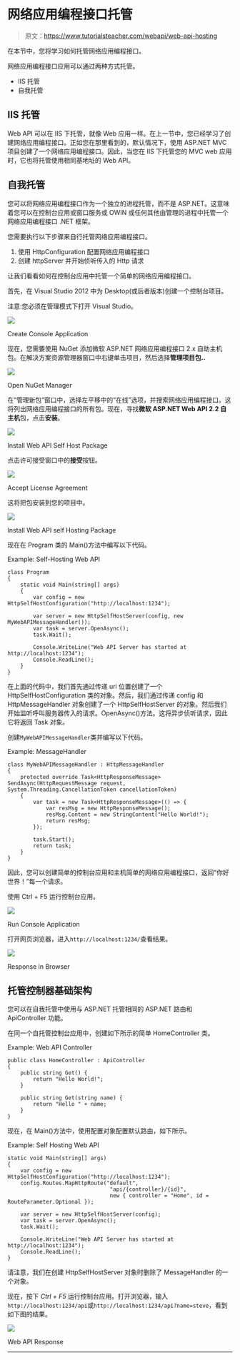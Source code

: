 # 网络应用编程接口托管

> 原文：<https://www.tutorialsteacher.com/webapi/web-api-hosting>

在本节中，您将学习如何托管网络应用编程接口。

网络应用编程接口应用可以通过两种方式托管。

*   IIS 托管
*   自我托管

## IIS 托管

Web API 可以在 IIS 下托管，就像 Web 应用一样。在上一节中，您已经学习了创建网络应用编程接口。正如您在那里看到的，默认情况下，使用 ASP.NET MVC 项目创建了一个网络应用编程接口。因此，当您在 IIS 下托管您的 MVC web 应用时，它也将托管使用相同基地址的 Web API。

## 自我托管

您可以将网络应用编程接口作为一个独立的进程托管，而不是 ASP.NET。这意味着您可以在控制台应用或窗口服务或 OWIN 或任何其他由管理的进程中托管一个网络应用编程接口 .NET 框架。

您需要执行以下步骤来自行托管网络应用编程接口。

1.  使用 HttpConfiguration 配置网络应用编程接口
2.  创建 httpServer 并开始侦听传入的 Http 请求

让我们看看如何在控制台应用中托管一个简单的网络应用编程接口。

首先，在 Visual Studio 2012 中为 Desktop(或后者版本)创建一个控制台项目。

注意:您必须在管理模式下打开 Visual Studio。

[![](img/3719caf9c7de30d0a6d874e5bda7f28b.png)](../../Content/images/webapi/create-console-app.png)

Create Console Application



现在，您需要使用 NuGet 添加微软 ASP.NET 网络应用编程接口 2.x 自助主机包。在解决方案资源管理器窗口中右键单击项目，然后选择**管理项目包..**

[![](img/488374cb9627e79fb88a248b513d6f7e.png)](../../Content/images/webapi/manage-nuget.png)

Open NuGet Manager



在“管理新包”窗口中，选择左平移中的“在线”选项，并搜索网络应用编程接口。这将列出网络应用编程接口的所有包。现在，寻找**微软 ASP.NET Web API 2.2 自主机**包，点击**安装**。

[![](img/a0a90544e000ef9927e024c037dcd7b4.png)](../../Content/images/webapi/install-selfhost.png)

Install Web API Self Host Package



点击许可接受窗口中的**接受**按钮。

[![](img/ebd81f21823e26c346972c41e887a956.png)](../../Content/images/webapi/accept-selfhost.png)

Accept License Agreement



这将把包安装到您的项目中。

[![](img/4d641e7a84ab4fd96d15b717e0da9c0a.png)](../../Content/images/webapi/installing-selfhost.png)

Install Web API self Hosting Package



现在在 Program 类的 Main()方法中编写以下代码。

Example: Self-Hosting Web API 

```
class Program
{
    static void Main(string[] args)
    {
        var config = new HttpSelfHostConfiguration("http://localhost:1234");

        var server = new HttpSelfHostServer(config, new MyWebAPIMessageHandler());
        var task = server.OpenAsync();
        task.Wait();

        Console.WriteLine("Web API Server has started at http://localhost:1234");
        Console.ReadLine();
    }
} 
```

在上面的代码中，我们首先通过传递 uri 位置创建了一个 HttpSelfHostConfiguration 类的对象。然后，我们通过传递 config 和 HttpMessageHandler 对象创建了一个 HttpSelfHostServer 的对象。然后我们开始监听呼叫服务器传入的请求。OpenAsync()方法。这将异步侦听请求，因此它将返回 Task 对象。

创建`MyWebAPIMessageHandler`类并编写以下代码。

Example: MessageHandler 

```
class MyWebAPIMessageHandler : HttpMessageHandler
{
    protected override Task<HttpResponseMessage> SendAsync(HttpRequestMessage request, System.Threading.CancellationToken cancellationToken)
    {
        var task = new Task<HttpResponseMessage>(() => {
            var resMsg = new HttpResponseMessage();
            resMsg.Content = new StringContent("Hello World!");
            return resMsg;
        });

        task.Start();
        return task;
    }
} 
```

因此，您可以创建简单的控制台应用和主机简单的网络应用编程接口，返回“你好世界！”每一个请求。

使用 Ctrl + F5 运行控制台应用。

[![](img/7cbd29a0e97ba35542b4d74209833a67.png)](../../Content/images/webapi/run-console-app.png)

Run Console Application



打开网页浏览器，进入`http://localhost:1234/`查看结果。

[![](img/04851f7a0f60e793164be344bccda593.png)](../../Content/images/webapi/response-in-browser.png)

Response in Browser



## 托管控制器基础架构

您可以在自我托管中使用与 ASP.NET 托管相同的 ASP.NET 路由和 ApiController 功能。

在同一个自托管控制台应用中，创建如下所示的简单 HomeController 类。

Example: Web API Controller 

```
public class HomeController : ApiController
{
    public string Get() {
        return "Hello World!";
    }

    public string Get(string name) {
        return "Hello " + name;
    }
} 
```

现在，在 Main()方法中，使用配置对象配置默认路由，如下所示。

Example: Self Hosting Web API 

```
static void Main(string[] args)
{
    var config = new HttpSelfHostConfiguration("http://localhost:1234");
    config.Routes.MapHttpRoute("default",
                                "api/{controller}/{id}",
                                new { controller = "Home", id = RouteParameter.Optional });

    var server = new HttpSelfHostServer(config);            
    var task = server.OpenAsync();
    task.Wait();

    Console.WriteLine("Web API Server has started at http://localhost:1234");
    Console.ReadLine();
} 
```

请注意，我们在创建 HttpSelfHostServer 对象时删除了 MessageHandler 的一个对象。

现在，按下 *Ctrl + F5* 运行控制台应用。打开浏览器，输入`http://localhost:1234/api`或`http://localhost:1234/api?name=steve`，看到如下图的结果。

[![](img/14ffcb27f30997c6520ba3cc74b7ee0b.png)](../../Content/images/webapi/self-hosting.png)

Web API Response

****
